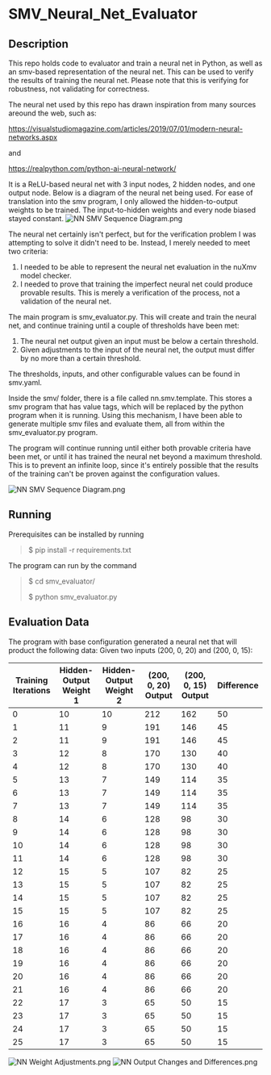 # SMV_Neural_Net_Evaluator

## Description
This repo holds code to evaluator and train a neural net in Python, as well as an smv-based representation of the neural net. This can be used to verify the results of training the neural net. Please note that this is verifying for robustness, not validating for correctness.

The neural net used by this repo has drawn inspiration from many sources areound the web, such as:

https://visualstudiomagazine.com/articles/2019/07/01/modern-neural-networks.aspx

and

https://realpython.com/python-ai-neural-network/

It is a ReLU-based neural net with 3 input nodes, 2 hidden nodes, and one output node. Below is  a diagram of the neural net being used. For ease of translation into the smv program, I only allowed the hidden-to-output weights to be trained. The input-to-hidden weights and every node biased stayed constant. 
![NN SMV Sequence Diagram.png](https://github.com/jdunn-git/SMV_Neural_Net_Evaluator/blob/main/Neural%20Net.png "Neural net that is trained and evaluated by this repo")


The neural net certainly isn't perfect, but for the verification problem I was attempting to solve it didn't need to be. Instead, I merely needed to meet two criteria:
1. I needed to be able to represent the neural net evaluation in the nuXmv model checker.
2. I needed to prove that training the imperfect neural net could produce provable results. This is merely a verification of the process, not a validation of the neural net.

The main program is smv_evaluator.py. This will create and train the neural net, and continue training until a couple of thresholds have been met:
1. The neural net output given an input must be below a certain threshold.
2. Given adjustments to the input of the neural net, the output must differ by no more than a certain threshold.

The thresholds, inputs, and other configurable values can be found in smv.yaml.

Inside the smv/ folder, there is a file called nn.smv.template. This stores a smv program that has value tags, which will be replaced by the python program when it is running. Using this mechanism, I have been able to generate multiple smv files and evaluate them, all from within the smv_evaluator.py program.

The program will continue running until either both provable criteria have been met, or until it has trained the neural net beyond a maximum threshold. This is to prevent an infinite loop, since it's entirely possible that the results of the training can't be proven against the configuration values.

![NN SMV Sequence Diagram.png](https://github.com/jdunn-git/SMV_Neural_Net_Evaluator/blob/main/NN%20SMV%20Sequence%20Diagram.png "Sequence diagram of the smv_evaluator program")

## Running 
Prerequisites can be installed by running
>$ pip install -r requirements.txt

The program can run by the command
>$ cd smv_evaluator/
>
>$ python smv_evaluator.py


## Evaluation Data
The program with base configuration generated a neural net that will product the following data:
Given two inputs (200, 0, 20) and (200, 0, 15):

| Training Iterations | Hidden-Output Weight 1 | Hidden-Output Weight 2 | (200, 0, 20) Output | (200, 0, 15) Output | Difference |
|---|---|---|---|---|---|
|0|10|10|212|162|50|
|1|11|9|191|146|45|
|2|11|9|191|146|45|
|3|12|8|170|130|40|
|4|12|8|170|130|40|
|5|13|7|149|114|35|
|6|13|7|149|114|35|
|7|13|7|149|114|35|
|8|14|6|128|98|30|
|9|14|6|128|98|30|
|10|14|6|128|98|30|
|11|14|6|128|98|30|
|12|15|5|107|82|25|
|13|15|5|107|82|25|
|14|15|5|107|82|25|
|15|15|5|107|82|25|
|16|16|4|86|66|20|
|17|16|4|86|66|20|
|18|16|4|86|66|20|
|19|16|4|86|66|20|
|20|16|4|86|66|20|
|21|16|4|86|66|20|
|22|17|3|65|50|15|
|23|17|3|65|50|15|
|24|17|3|65|50|15|
|25|17|3|65|50|15|

![NN Weight Adjustments.png](https://github.com/jdunn-git/SMV_Neural_Net_Evaluator/blob/main/NN%20Weight%20Adjustments.png "Differences in the neural net weights over the course of training")
![NN Output Changes and Differences.png](https://github.com/jdunn-git/SMV_Neural_Net_Evaluator/blob/main/NN%20Output%20Changes%20and%20Differences.png "Differences in the neural net output for the two inputs over the course of training")
